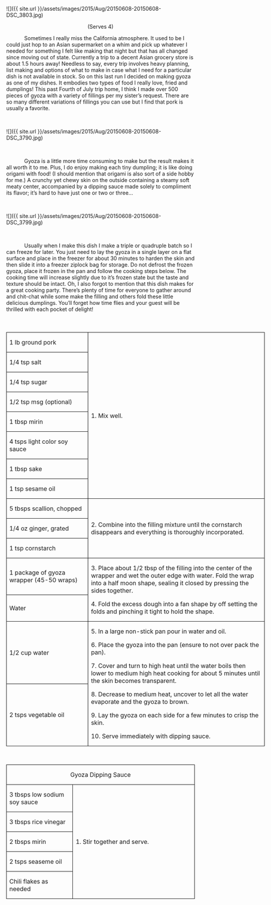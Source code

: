 
![]({{ site.url }}/assets/images/2015/Aug/20150608-20150608-DSC_3803.jpg)
<p align=center style='text-align:center'><span
>(Serves 4)</span></p>


<p style='text-indent:.5in'><span>Sometimes
I really miss the California atmosphere. It used to be I could just hop to an
Asian supermarket on a whim and pick up whatever I needed for something I felt
like making that night but that has all changed since moving out of state.
Currently a trip to a decent Asian grocery store is about 1.5 hours away!
Needless to say, every trip involves heavy planning, list making and options of
what to make in case what I need for a particular dish is not available in
stock. So on this last run I decided on making gyoza as one of my dishes. It
embodies two types of food I really love, fried and dumplings! This past Fourth
of July trip home, I think I made over 500 pieces of gyoza with a variety of
fillings per my sister’s request. There are so many different variations of
fillings you can use but I find that pork is usually a favorite.</span></p>

<p style='text-indent:.5in'><span>&nbsp;</span></p>

![]({{ site.url }}/assets/images/2015/Aug/20150608-20150608-DSC_3790.jpg)

<p style='text-indent:.5in'><span>&nbsp;</span></p>

<p style='text-indent:.5in'><span>Gyoza
is a little more time consuming to make but the result makes it all worth it to
me. Plus, I do enjoy making each tiny dumpling; it is like doing origami with
food! (I should mention that origami is also sort of a side hobby for me.) A
crunchy yet chewy skin on the outside containing a steamy soft meaty center,
accompanied by a dipping sauce made solely to compliment its flavor; it’s hard
to have just one or two or three…</span></p>

<p style='text-indent:.5in'><span>&nbsp;</span></p>

![]({{ site.url }}/assets/images/2015/Aug/20150608-20150608-DSC_3799.jpg)

<p style='text-indent:.5in'><span>&nbsp;</span></p>

<p style='text-indent:.5in'><span>Usually
when I make this dish I make a triple or quadruple batch so I can freeze for
later. You just need to lay the gyoza in a single layer on a flat surface and
place in the freezer for about 30 minutes to harden the skin and then slide it
into a freezer ziplock bag for storage. Do not defrost the frozen gyoza, place
it frozen in the pan and follow the cooking steps below. The cooking time will
increase slightly due to it’s frozen state but the taste and texture should be
intact. Oh, I also forgot to mention that this dish makes for a great cooking
party. There’s plenty of time for everyone to gather around and chit-chat while
some make the filling and others fold these little delicious dumplings. You’ll
forget how time flies and your guest will be thrilled with each pocket of
delight!</span></p>

<p><span style='font-size:14.0pt;'>&nbsp;</span></p>

<table border=1 cellspacing=0 cellpadding=0 width=519
 style='width:518.55pt;border-collapse:collapse;border:none'>
 <tr style='height:.3in'>
  <td width=158 style='width:2.2in;border:solid windowtext 1.0pt;padding:0in 5.4pt 0in 5.4pt;
  height:.3in'>
  <p><span>1 lb ground pork</span></p>
  </td>
  <td width=360 rowspan=8 style='width:360.15pt;border:solid windowtext 1.0pt;
  border-left:none;padding:0in 5.4pt 0in 5.4pt;height:.3in'>
  <p><span>1. Mix well.</span></p>
  </td>
 </tr>
 <tr style='height:20.15pt'>
  <td width=158 style='width:2.2in;border:solid windowtext 1.0pt;border-top:
  none;padding:0in 5.4pt 0in 5.4pt;height:20.15pt'>
  <p><span>1/4 tsp salt</span></p>
  </td>
 </tr>
 <tr style='height:20.15pt'>
  <td width=158 style='width:2.2in;border:solid windowtext 1.0pt;border-top:
  none;padding:0in 5.4pt 0in 5.4pt;height:20.15pt'>
  <p><span>1/4 tsp sugar</span></p>
  </td>
 </tr>
 <tr style='height:20.15pt'>
  <td width=158 style='width:2.2in;border:solid windowtext 1.0pt;border-top:
  none;padding:0in 5.4pt 0in 5.4pt;height:20.15pt'>
  <p><span>1/2 tsp msg (optional)</span></p>
  </td>
 </tr>
 <tr style='height:20.15pt'>
  <td width=158 style='width:2.2in;border:solid windowtext 1.0pt;border-top:
  none;padding:0in 5.4pt 0in 5.4pt;height:20.15pt'>
  <p><span>1 tbsp mirin</span></p>
  </td>
 </tr>
 <tr style='height:20.15pt'>
  <td width=158 style='width:2.2in;border:solid windowtext 1.0pt;border-top:
  none;padding:0in 5.4pt 0in 5.4pt;height:20.15pt'>
  <p><span>4 tsps light color soy
  sauce</span></p>
  </td>
 </tr>
 <tr style='height:20.15pt'>
  <td width=158 style='width:2.2in;border:solid windowtext 1.0pt;border-top:
  none;padding:0in 5.4pt 0in 5.4pt;height:20.15pt'>
  <p><span>1 tbsp sake</span></p>
  </td>
 </tr>
 <tr style='height:20.15pt'>
  <td width=158 style='width:2.2in;border:solid windowtext 1.0pt;border-top:
  none;padding:0in 5.4pt 0in 5.4pt;height:20.15pt'>
  <p><span>1 tsp sesame oil</span></p>
  </td>
 </tr>
 <tr style='height:20.15pt'>
  <td width=158 style='width:2.2in;border:solid windowtext 1.0pt;border-top:
  none;padding:0in 5.4pt 0in 5.4pt;height:20.15pt'>
  <p><span>5 tbsps scallion, chopped</span></p>
  </td>
  <td width=360 rowspan=3 style='width:360.15pt;border-top:none;border-left:
  none;border-bottom:solid windowtext 1.0pt;border-right:solid windowtext 1.0pt;
  padding:0in 5.4pt 0in 5.4pt;height:20.15pt'>
  <p><span>2. Combine into the
  filling mixture until the cornstarch disappears and everything is thoroughly incorporated.</span></p>
  </td>
 </tr>
 <tr style='height:20.15pt'>
  <td width=158 style='width:2.2in;border:solid windowtext 1.0pt;border-top:
  none;padding:0in 5.4pt 0in 5.4pt;height:20.15pt'>
  <p><span>1/4 oz ginger, grated</span></p>
  </td>
 </tr>
 <tr style='height:20.15pt'>
  <td width=158 style='width:2.2in;border:solid windowtext 1.0pt;border-top:
  none;padding:0in 5.4pt 0in 5.4pt;height:20.15pt'>
  <p><span>1 tsp cornstarch</span></p>
  </td>
 </tr>
 <tr style='height:20.15pt'>
  <td width=158 style='width:2.2in;border:solid windowtext 1.0pt;border-top:
  none;padding:0in 5.4pt 0in 5.4pt;height:20.15pt'>
  <p><span>1 package of gyoza wrapper
  (45-50 wraps)</span></p>
  </td>
  <td width=360 rowspan=2 style='width:360.15pt;border-top:none;border-left:
  none;border-bottom:solid windowtext 1.0pt;border-right:solid windowtext 1.0pt;
  padding:0in 5.4pt 0in 5.4pt;height:20.15pt'>
  <p><span>3. Place about 1/2 tbsp of
  the filling into the center of the wrapper and wet the outer edge with water.
  Fold the wrap into a half moon shape, sealing it closed by pressing the sides
  together.</span></p>
  <p><span>4. Fold the excess dough
  into a fan shape by off setting the folds and pinching it tight to hold the
  shape.</span></p>
  </td>
 </tr>
 <tr style='height:20.15pt'>
  <td width=158 style='width:2.2in;border:solid windowtext 1.0pt;border-top:
  none;padding:0in 5.4pt 0in 5.4pt;height:20.15pt'>
  <p><span>Water</span></p>
  </td>
 </tr>
 <tr style='height:20.15pt'>
  <td width=158 style='width:2.2in;border:solid windowtext 1.0pt;border-top:
  none;padding:0in 5.4pt 0in 5.4pt;height:20.15pt'>
  <p><span>1/2 cup water</span></p>
  </td>
  <td width=360 rowspan=2 style='width:360.15pt;border-top:none;border-left:
  none;border-bottom:solid windowtext 1.0pt;border-right:solid windowtext 1.0pt;
  padding:0in 5.4pt 0in 5.4pt;height:20.15pt'>
  <p><span>5. In a large non-stick
  pan pour in water and oil.</span></p>
  <p><span>6. Place the gyoza into
  the pan (ensure to not over pack the pan).</span></p>
  <p><span>7. Cover and turn to high
  heat until the water boils then lower to medium high heat cooking for about 5
  minutes until the skin becomes transparent.</span></p>
  <p><span>8. Decrease to medium
  heat, uncover to let all the water evaporate and the gyoza to brown.</span></p>
  <p><span>9. Lay the gyoza on each
  side for a few minutes to crisp the skin. </span></p>
  <p><span>10. Serve immediately with
  dipping sauce.</span></p>
  </td>
 </tr>
 <tr style='height:20.15pt'>
  <td width=158 style='width:2.2in;border:solid windowtext 1.0pt;border-top:
  none;padding:0in 5.4pt 0in 5.4pt;height:20.15pt'>
  <p><span>2 tsps vegetable oil</span></p>
  </td>
 </tr>
</table>

<p><span>&nbsp;</span></p>

<table border=1 cellspacing=0 cellpadding=0
 style='border-collapse:collapse;border:none'>
 <tr>
  <td width=536 colspan=2 style='width:7.45in;border:solid windowtext 1.0pt;
  padding:0in 5.4pt 0in 5.4pt'>
  <p align=center style='text-align:center'><span
 >Gyoza Dipping Sauce</span></p>
  </td>
 </tr>
 <tr>
  <td width=172 style='width:171.9pt;border:solid windowtext 1.0pt;border-top:
  none;padding:0in 5.4pt 0in 5.4pt'>
  <p><span>3 tbsps low sodium soy
  sauce</span></p>
  </td>
  <td width=365 rowspan=5 style='width:364.5pt;border-top:none;border-left:
  none;border-bottom:solid windowtext 1.0pt;border-right:solid windowtext 1.0pt;
  padding:0in 5.4pt 0in 5.4pt'>
  <p><span>1. Stir together and
  serve.</span></p>
  </td>
 </tr>
 <tr>
  <td width=172 style='width:171.9pt;border:solid windowtext 1.0pt;border-top:
  none;padding:0in 5.4pt 0in 5.4pt'>
  <p><span>3 tbsps rice vinegar</span></p>
  </td>
 </tr>
 <tr>
  <td width=172 style='width:171.9pt;border:solid windowtext 1.0pt;border-top:
  none;padding:0in 5.4pt 0in 5.4pt'>
  <p><span>2 tbsps mirin</span></p>
  </td>
 </tr>
 <tr>
  <td width=172 style='width:171.9pt;border:solid windowtext 1.0pt;border-top:
  none;padding:0in 5.4pt 0in 5.4pt'>
  <p><span>2 tsps seaseme oil</span></p>
  </td>
 </tr>
 <tr>
  <td width=172 style='width:171.9pt;border:solid windowtext 1.0pt;border-top:
  none;padding:0in 5.4pt 0in 5.4pt'>
  <p><span>Chili flakes as needed</span></p>
  </td>
 </tr>
</table>